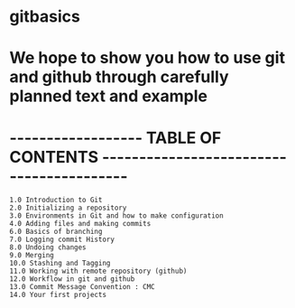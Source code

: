 # gitbasics
# We hope to show you how to use git and github through carefully planned text and example 
# ------------------ TABLE OF CONTENTS -----------------------------------------
    1.0 Introduction to Git 
    2.0 Initializing a repository 
    3.0 Environments in Git and how to make configuration 
    4.0 Adding files and making commits
    6.0 Basics of branching 
    7.0 Logging commit History 
    8.0 Undoing changes 
    9.0 Merging 
    10.0 Stashing and Tagging 
    11.0 Working with remote repository (github)
    12.0 Workflow in git and github
    13.0 Commit Message Convention : CMC
    14.0 Your first projects
